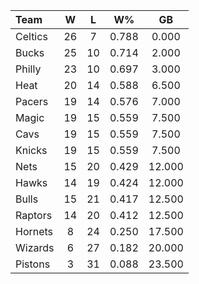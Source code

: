 | Team                             |  W  |  L  |  W%   |   GB   |
|:---------------------------------|:---:|:---:|:-----:|:------:|
| [](/r/bostonceltics) Celtics     | 26  |  7  | 0.788 | 0.000  |
| [](/r/mkebucks) Bucks            | 25  | 10  | 0.714 | 2.000  |
| [](/r/sixers) Philly             | 23  | 10  | 0.697 | 3.000  |
| [](/r/heat) Heat                 | 20  | 14  | 0.588 | 6.500  |
| [](/r/pacers) Pacers             | 19  | 14  | 0.576 | 7.000  |
| [](/r/orlandomagic) Magic        | 19  | 15  | 0.559 | 7.500  |
| [](/r/clevelandcavs) Cavs        | 19  | 15  | 0.559 | 7.500  |
| [](/r/nyknicks) Knicks           | 19  | 15  | 0.559 | 7.500  |
| [](/r/gonets) Nets               | 15  | 20  | 0.429 | 12.000 |
| [](/r/atlantahawks) Hawks        | 14  | 19  | 0.424 | 12.000 |
| [](/r/chicagobulls) Bulls        | 15  | 21  | 0.417 | 12.500 |
| [](/r/torontoraptors) Raptors    | 14  | 20  | 0.412 | 12.500 |
| [](/r/charlottehornets) Hornets  |  8  | 24  | 0.250 | 17.500 |
| [](/r/washingtonwizards) Wizards |  6  | 27  | 0.182 | 20.000 |
| [](/r/detroitpistons) Pistons    |  3  | 31  | 0.088 | 23.500 |